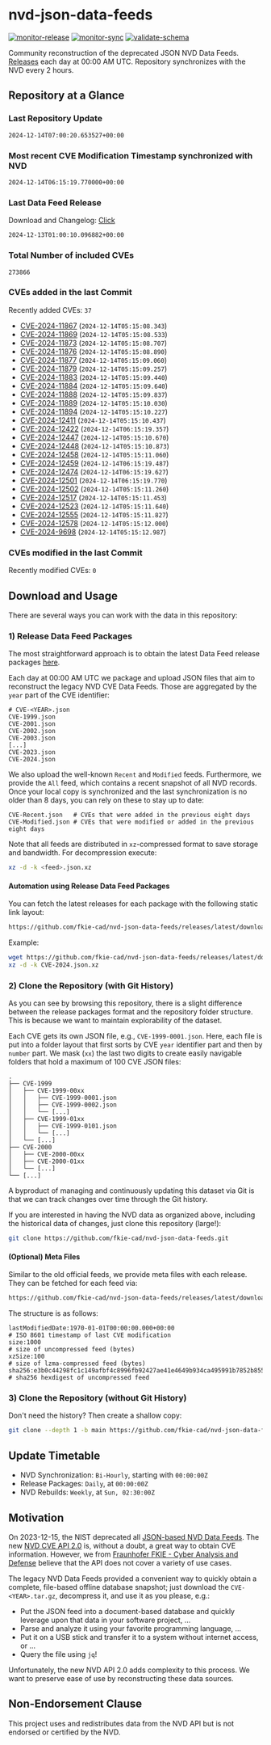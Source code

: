 # nvd-json-data-feeds

[![monitor-release](https://github.com/fkie-cad/nvd-json-data-feeds/actions/workflows/monitor_release.yml/badge.svg)](https://github.com/fkie-cad/nvd-json-data-feeds/actions/workflows/monitor_release.yml)
[![monitor-sync](https://github.com/fkie-cad/nvd-json-data-feeds/actions/workflows/monitor_sync.yml/badge.svg)](https://github.com/fkie-cad/nvd-json-data-feeds/actions/workflows/monitor_sync.yml)
[![validate-schema](https://github.com/fkie-cad/nvd-json-data-feeds/actions/workflows/validate_schema.yml/badge.svg)](https://github.com/fkie-cad/nvd-json-data-feeds/actions/workflows/validate_schema.yml)

Community reconstruction of the deprecated JSON NVD Data Feeds.
[Releases](https://github.com/fkie-cad/nvd-json-data-feeds/releases/latest) each day at 00:00 AM UTC.
Repository synchronizes with the NVD every 2 hours.

## Repository at a Glance

### Last Repository Update

```plain
2024-12-14T07:00:20.653527+00:00
```

### Most recent CVE Modification Timestamp synchronized with NVD

```plain
2024-12-14T06:15:19.770000+00:00
```

### Last Data Feed Release

Download and Changelog: [Click](https://github.com/fkie-cad/nvd-json-data-feeds/releases/latest)

```plain
2024-12-13T01:00:10.096882+00:00
```

### Total Number of included CVEs

```plain
273866
```

### CVEs added in the last Commit

Recently added CVEs: `37`

- [CVE-2024-11867](CVE-2024/CVE-2024-118xx/CVE-2024-11867.json) (`2024-12-14T05:15:08.343`)
- [CVE-2024-11869](CVE-2024/CVE-2024-118xx/CVE-2024-11869.json) (`2024-12-14T05:15:08.533`)
- [CVE-2024-11873](CVE-2024/CVE-2024-118xx/CVE-2024-11873.json) (`2024-12-14T05:15:08.707`)
- [CVE-2024-11876](CVE-2024/CVE-2024-118xx/CVE-2024-11876.json) (`2024-12-14T05:15:08.890`)
- [CVE-2024-11877](CVE-2024/CVE-2024-118xx/CVE-2024-11877.json) (`2024-12-14T05:15:09.060`)
- [CVE-2024-11879](CVE-2024/CVE-2024-118xx/CVE-2024-11879.json) (`2024-12-14T05:15:09.257`)
- [CVE-2024-11883](CVE-2024/CVE-2024-118xx/CVE-2024-11883.json) (`2024-12-14T05:15:09.440`)
- [CVE-2024-11884](CVE-2024/CVE-2024-118xx/CVE-2024-11884.json) (`2024-12-14T05:15:09.640`)
- [CVE-2024-11888](CVE-2024/CVE-2024-118xx/CVE-2024-11888.json) (`2024-12-14T05:15:09.837`)
- [CVE-2024-11889](CVE-2024/CVE-2024-118xx/CVE-2024-11889.json) (`2024-12-14T05:15:10.030`)
- [CVE-2024-11894](CVE-2024/CVE-2024-118xx/CVE-2024-11894.json) (`2024-12-14T05:15:10.227`)
- [CVE-2024-12411](CVE-2024/CVE-2024-124xx/CVE-2024-12411.json) (`2024-12-14T05:15:10.437`)
- [CVE-2024-12422](CVE-2024/CVE-2024-124xx/CVE-2024-12422.json) (`2024-12-14T06:15:19.357`)
- [CVE-2024-12447](CVE-2024/CVE-2024-124xx/CVE-2024-12447.json) (`2024-12-14T05:15:10.670`)
- [CVE-2024-12448](CVE-2024/CVE-2024-124xx/CVE-2024-12448.json) (`2024-12-14T05:15:10.873`)
- [CVE-2024-12458](CVE-2024/CVE-2024-124xx/CVE-2024-12458.json) (`2024-12-14T05:15:11.060`)
- [CVE-2024-12459](CVE-2024/CVE-2024-124xx/CVE-2024-12459.json) (`2024-12-14T06:15:19.487`)
- [CVE-2024-12474](CVE-2024/CVE-2024-124xx/CVE-2024-12474.json) (`2024-12-14T06:15:19.627`)
- [CVE-2024-12501](CVE-2024/CVE-2024-125xx/CVE-2024-12501.json) (`2024-12-14T06:15:19.770`)
- [CVE-2024-12502](CVE-2024/CVE-2024-125xx/CVE-2024-12502.json) (`2024-12-14T05:15:11.260`)
- [CVE-2024-12517](CVE-2024/CVE-2024-125xx/CVE-2024-12517.json) (`2024-12-14T05:15:11.453`)
- [CVE-2024-12523](CVE-2024/CVE-2024-125xx/CVE-2024-12523.json) (`2024-12-14T05:15:11.640`)
- [CVE-2024-12555](CVE-2024/CVE-2024-125xx/CVE-2024-12555.json) (`2024-12-14T05:15:11.827`)
- [CVE-2024-12578](CVE-2024/CVE-2024-125xx/CVE-2024-12578.json) (`2024-12-14T05:15:12.000`)
- [CVE-2024-9698](CVE-2024/CVE-2024-96xx/CVE-2024-9698.json) (`2024-12-14T05:15:12.987`)


### CVEs modified in the last Commit

Recently modified CVEs: `0`



## Download and Usage

There are several ways you can work with the data in this repository:

### 1) Release Data Feed Packages

The most straightforward approach is to obtain the latest Data Feed release packages [here](https://github.com/fkie-cad/nvd-json-data-feeds/releases/latest).

Each day at 00:00 AM UTC we package and upload JSON files that aim to reconstruct the legacy NVD CVE Data Feeds.
Those are aggregated by the `year` part of the CVE identifier:

```
# CVE-<YEAR>.json
CVE-1999.json
CVE-2001.json
CVE-2002.json
CVE-2003.json
[...]
CVE-2023.json
CVE-2024.json
```

We also upload the well-known `Recent` and `Modified` feeds.
Furthermore, we provide the `All` feed, which contains a recent snapshot of all NVD records.
Once your local copy is synchronized and the last synchronization is no older than 8 days, you can rely on these to stay up to date:

```plain
CVE-Recent.json   # CVEs that were added in the previous eight days
CVE-Modified.json # CVEs that were modified or added in the previous eight days
```

Note that all feeds are distributed in `xz`-compressed format to save storage and bandwidth.
For decompression execute:

```sh
xz -d -k <feed>.json.xz
```

#### Automation using Release Data Feed Packages

You can fetch the latest releases for each package with the following static link layout:

```sh
https://github.com/fkie-cad/nvd-json-data-feeds/releases/latest/download/CVE-<YEAR>.json.xz
```

Example:

```sh
wget https://github.com/fkie-cad/nvd-json-data-feeds/releases/latest/download/CVE-2024.json.xz
xz -d -k CVE-2024.json.xz
```

### 2) Clone the Repository (with Git History)

As you can see by browsing this repository, there is a slight difference between the release packages format and the repository folder structure.
This is because we want to maintain explorability of the dataset.

Each CVE gets its own JSON file, e.g., `CVE-1999-0001.json`.
Here, each file is put into a folder layout that first sorts by CVE `year` identifier part and then by `number` part.
We mask (`xx`) the last two digits to create easily navigable folders that hold a maximum of 100 CVE JSON files:

```plain
.
├── CVE-1999
│   ├── CVE-1999-00xx
│   │   ├── CVE-1999-0001.json
│   │   ├── CVE-1999-0002.json
│   │   └── [...]
│   ├── CVE-1999-01xx
│   │   ├── CVE-1999-0101.json
│   │   └── [...]
│   └── [...]
├── CVE-2000
│   ├── CVE-2000-00xx
│   ├── CVE-2000-01xx
│   └── [...]
└── [...]
```

A byproduct of managing and continuously updating this dataset via Git is that we can track changes over time through the Git history.

If you are interested in having the NVD data as organized above, including the historical data of changes, just clone this repository (large!):

```sh
git clone https://github.com/fkie-cad/nvd-json-data-feeds.git
```

#### (Optional) Meta Files

Similar to the old official feeds, we provide meta files with each release. They can be fetched for each feed via:

```sh
https://github.com/fkie-cad/nvd-json-data-feeds/releases/latest/download/CVE-<YEAR>.meta
```

The structure is as follows:

```plain
lastModifiedDate:1970-01-01T00:00:00.000+00:00                          # ISO 8601 timestamp of last CVE modification
size:1000                                                               # size of uncompressed feed (bytes)
xzSize:100                                                              # size of lzma-compressed feed (bytes)
sha256:e3b0c44298fc1c149afbf4c8996fb92427ae41e4649b934ca495991b7852b855 # sha256 hexdigest of uncompressed feed
```

### 3) Clone the Repository (without Git History)

Don't need the history? Then create a shallow copy:

```sh
git clone --depth 1 -b main https://github.com/fkie-cad/nvd-json-data-feeds.git
```


## Update Timetable

* NVD Synchronization: `Bi-Hourly`, starting with `00:00:00Z`
* Release Packages: `Daily`, at `00:00:00Z`
* NVD Rebuilds: `Weekly`, at `Sun, 02:30:00Z`


## Motivation

On 2023-12-15, the NIST deprecated all [JSON-based NVD Data Feeds](https://nvd.nist.gov/vuln/data-feeds#divRetirementBanner-1).
The new [NVD CVE API 2.0](https://nvd.nist.gov/developers/vulnerabilities) is, without a doubt, a great way to obtain CVE information.
However, we from [Fraunhofer FKIE - Cyber Analysis and Defense](https://www.fkie.fraunhofer.de/en/departments/cad.html) believe that the API does not cover a variety of use cases.

The legacy NVD Data Feeds provided a convenient way to quickly obtain a complete, file-based offline database snapshot; just download the `CVE-<YEAR>.tar.gz`, decompress it, and use it as you please, e.g.:

- Put the JSON feed into a document-based database and quickly leverage upon that data in your software project, ...
- Parse and analyze it using your favorite programming language, ...
- Put it on a USB stick and transfer it to a system without internet access, or ...
- Query the file using `jq`!

Unfortunately, the new NVD API 2.0 adds complexity to this process.
We want to preserve ease of use by reconstructing these data sources.

## Non-Endorsement Clause

This project uses and redistributes data from the NVD API but is not endorsed or certified by the NVD.